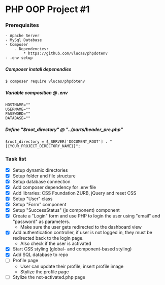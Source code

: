 # PHP OOP Project #1

### Prerequisites
    - Apache Server
    - MySql Database
    - Composer
        - Dependencies:
            * https://github.com/vlucas/phpdotenv
    - .env setup

##### Composer install depenendies
```$ composer require vlucas/phpdotenv```

##### Variable composition @ .env
```
HOSTNAME=""
USERNAME=""
PASSWORD=""
DATABASE=""
```

##### Define "$root_directory" @ "../parts/header_pre.php"
```
$root_directory = $_SERVER['DOCUMENT_ROOT'] . "{{YOUR_PROJECT_DIRECTORY_NAME}}";
```

### Task list
- [x] Setup dynamic directories
- [x] Setup folder and file structure
- [x] Setup database connection
- [x] Add composer dependency for .env file
- [x] Add libraries: CSS Foundation ZURB, jQuery and reset CSS
- [x] Setup "User" class
- [x] Setup "Form" component
- [x] Setup "SuccessStatus" (js component) component
- [x] Create a "Login" form and use PHP to login the user using "email" and "password" as parameters.
    - Make sure the user gets redirected to the dashboard view
- [x] Add authentication controller, if user is not logged in, they must be redirected back to the login page.
    - Also check if the user is activated
- [x] Start CSS styling (global- and component-based styling)
- [x] Add SQL database to repo
- [ ] Profile page
    - User can update their profile, insert profile image
    - Stylize the profile page
- [ ] Stylize the not-activated.php page